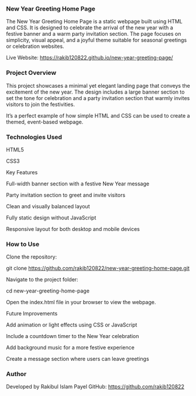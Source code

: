### New Year Greeting Home Page

The New Year Greeting Home Page is a static webpage built using HTML and CSS. It is designed to celebrate the arrival of the new year with a festive banner and a warm party invitation section. The page focuses on simplicity, visual appeal, and a joyful theme suitable for seasonal greetings or celebration websites.

Live Website: https://rakib120822.github.io/new-year-greeting-page/

### Project Overview

This project showcases a minimal yet elegant landing page that conveys the excitement of the new year. The design includes a large banner section to set the tone for celebration and a party invitation section that warmly invites visitors to join the festivities.

It’s a perfect example of how simple HTML and CSS can be used to create a themed, event-based webpage.

### Technologies Used

HTML5

CSS3

Key Features

Full-width banner section with a festive New Year message

Party invitation section to greet and invite visitors

Clean and visually balanced layout

Fully static design without JavaScript

Responsive layout for both desktop and mobile devices


### How to Use

Clone the repository:

git clone https://github.com/rakib120822/new-year-greeting-home-page.git


Navigate to the project folder:

cd new-year-greeting-home-page


Open the index.html file in your browser to view the webpage.

Future Improvements

Add animation or light effects using CSS or JavaScript

Include a countdown timer to the New Year celebration

Add background music for a more festive experience

Create a message section where users can leave greetings

### Author

Developed by Rakibul Islam Payel
GitHub: https://github.com/rakib120822
